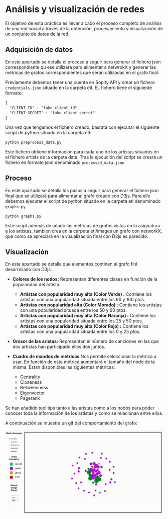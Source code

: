 # Análisis y visualización de redes

El objetivo de esta práctica es llevar a cabo el proceso completo de análisis de una red social a través de la obtención, procesamiento y visualización de un conjunto de datos de la red.

## Adquisición de datos

En este apartado se detalla el proceso a seguir para generar el fichero json correspondiente qu ese utilizará para alimentar a netwrokX y generar las métricas de grafos correspondientes que serán utilizadas en el grafo final.

Previamente debemos tener una cuenta en Sopity API y crear un fichero ```credentials.json```  situado en la carpeta etl. EL fichero tiene el siguiente formato:

```
{
  "CLIENT_ID" : "fake_client_id",
  "CLIENT_SECRET" : "fake_client_secret"
}
```

Una vez que tengamos el fichero creado, basratá con ejecutar el siguiente script de python situado en la carpeta etl:

```
python preprocess_data.py
```

Este fichero obtiene información para cada uno de los artistas situados en el fichero artists de la carpeta data.
Tras la ejecución del script se creará un fichero en formato json denominado ```processed_data.json``` 

## Proceso

En este apartado se detalla los pasos a seguir para generar el fichero json final que se utilizará para alimentar al grafo creado con D3js. Para ello debemos ejecutar 
el script de python situado en la carpeta etl denominado ```graphs.py```

```
python graphs.py
```

Este script además de añadir las métricas de grafos vistas en la asignatura a los artistas, tambien crea en la carpeta etl/images un grafo con networkX, que como se apreciará en la visualización final con D3js es parecido.

## Visualización 

En este apartado se detalla que elementos continen el grafo finl desarrollado con D3js.

- **Colores de los nodos:** Representan diferentes clases en función de la popularidad del artista:

    - **Artistas con popularidad muy alta (Color Verde) :** Contiene los artistas con una popularidad situada entre los 90 y 100 ptos.
    - **Artistas con popularidad alta (Color Morado) :** Contiene los artistas con una popularidad situada entre los 50 y 90 ptos.
    - **Artistas con popularidad muy alta (Color Naranja) :** Contiene los artistas con una popularidad situada entre los 25 y 50 ptos.
    - **Artistas con popularidad muy alta (Color Rojo) :** Contiene los artistas con una popularidad situada entre los 0 y 25 ptos.
    
- **Grosor de las aristas:** Representan el número de canciones en las que dos artistas han participado ellos dos juntos. 

- **Cuadro de mandos de métricas** Nos permite seleccionar la métrica a usar. En función de esta métrica aumentará el tamaño del nodo de la misma. Estan disponibles las siguientes métricas:
    
    - Centrality
    - Closeness
    - Betweenness
    - Eigenvector
    - Pagerank
    
Se han añadido tool tips tanto a las aristas como a los nodos para poder conocer toda la información de los artistas y como se relacionan entre ellos.

A continuación se muestra un gif del comportamiento del grafo:

![Gif Graph](website/img/graph.gif)

